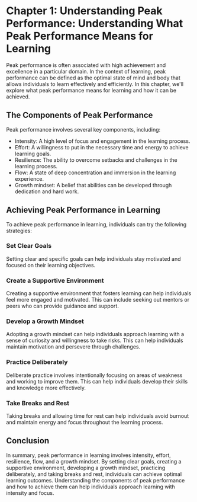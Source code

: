 Chapter 1: Understanding Peak Performance: Understanding What Peak Performance Means for Learning
=================================================================================================

Peak performance is often associated with high achievement and excellence in a particular domain. In the context of learning, peak performance can be defined as the optimal state of mind and body that allows individuals to learn effectively and efficiently. In this chapter, we'll explore what peak performance means for learning and how it can be achieved.

The Components of Peak Performance
----------------------------------

Peak performance involves several key components, including:

* Intensity: A high level of focus and engagement in the learning process.
* Effort: A willingness to put in the necessary time and energy to achieve learning goals.
* Resilience: The ability to overcome setbacks and challenges in the learning process.
* Flow: A state of deep concentration and immersion in the learning experience.
* Growth mindset: A belief that abilities can be developed through dedication and hard work.

Achieving Peak Performance in Learning
--------------------------------------

To achieve peak performance in learning, individuals can try the following strategies:

### Set Clear Goals

Setting clear and specific goals can help individuals stay motivated and focused on their learning objectives.

### Create a Supportive Environment

Creating a supportive environment that fosters learning can help individuals feel more engaged and motivated. This can include seeking out mentors or peers who can provide guidance and support.

### Develop a Growth Mindset

Adopting a growth mindset can help individuals approach learning with a sense of curiosity and willingness to take risks. This can help individuals maintain motivation and persevere through challenges.

### Practice Deliberately

Deliberate practice involves intentionally focusing on areas of weakness and working to improve them. This can help individuals develop their skills and knowledge more effectively.

### Take Breaks and Rest

Taking breaks and allowing time for rest can help individuals avoid burnout and maintain energy and focus throughout the learning process.

Conclusion
----------

In summary, peak performance in learning involves intensity, effort, resilience, flow, and a growth mindset. By setting clear goals, creating a supportive environment, developing a growth mindset, practicing deliberately, and taking breaks and rest, individuals can achieve optimal learning outcomes. Understanding the components of peak performance and how to achieve them can help individuals approach learning with intensity and focus.
